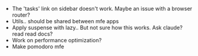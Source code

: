 - The 'tasks' link on sidebar doesn't work. Maybe an issue with a browser router?
- Utils.. should be shared between mfe apps
- Apply suspense with lazy.. But not sure how this works. Ask claude? read read docs?
- Work on performance optimization?
- Make pomodoro mfe
